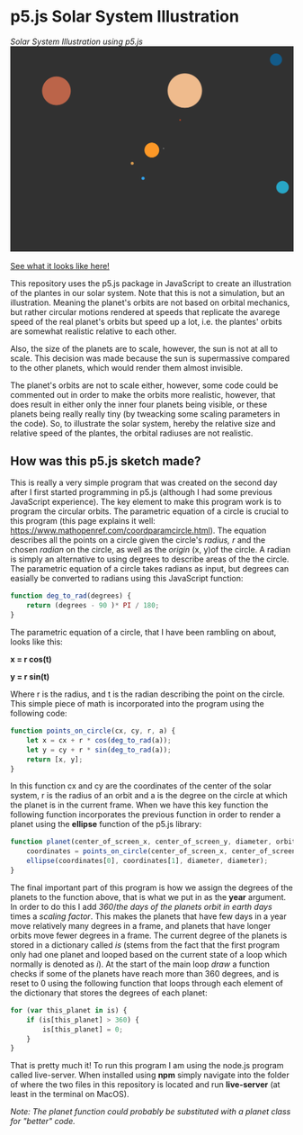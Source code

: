 # p5.js Solar System Illustration
*Solar System Illustration using p5.js*
![Solar System](solarSystem.png)

[See what it looks like here!](https://sondreandersen96.github.io/p5_js---Solar-System-Illustration/)


This repository uses the p5.js package in JavaScript to create an illustration of the plantes in our solar system. Note that this is not a simulation, but an illustration. Meaning the planet's orbits are not based on orbital mechanics, but rather circular motions rendered at speeds that replicate the avarege speed of the real planet's orbits but speed up a lot, i.e. the plantes' orbits are somewhat realistic relative to each other. 

Also, the size of the planets are to scale, however, the sun is not at all to scale. This decision was made because the sun is supermassive compared to the other planets, which would render them almost invisible. 

The planet's orbits are not to scale either, however, some code could be commented out in order to make the orbits more realistic, however, that does result in either only the inner four planets being visible, or these planets being really really tiny (by tweacking some scaling parameters in the code). So, to illustrate the solar system, hereby the relative size and relative speed of the plantes, the orbital radiuses are not realistic. 

## How was this p5.js sketch made? 
This is really a very simple program that was created on the second day after I first started programming in p5.js (although I had some previous JavaScript experience). The key element to make this program work is to program the circular orbits. The parametric equation of a circle is crucial to this program (this page explains it well: https://www.mathopenref.com/coordparamcircle.html). The equation describes all the points on a circle given the circle's *radius, r* and the chosen *radian* on the circle, as well as the *origin* (x, y)of the circle. A radian is simply an alternative to using degrees to describe areas of the the circle. The parametric equation of a circle takes radians as input, but degrees can easially be converted to radians using this JavaScript function: 

```javascript
function deg_to_rad(degrees) {
	return (degrees - 90 )* PI / 180;
}
```
The parametric equation of a circle, that I have been rambling on about, looks like this:

**x = r cos(t)**

**y = r sin(t)**

Where r is the radius, and t is the radian describing the point on the circle. This simple piece of math is incorporated into the program using the following code: 
```javascript
function points_on_circle(cx, cy, r, a) {
	let x = cx + r * cos(deg_to_rad(a));
	let y = cy + r * sin(deg_to_rad(a));
	return [x, y];
}
```
In this function cx and cy are the coordinates of the center of the solar system, r is the radius of an orbit and a is the degree on the circle at which the planet is in the current frame. When we have this key function the following function incorporates the previous function in order to render a planet using the **ellipse** function of the p5.js library: 
```javascript
function planet(center_of_screen_x, center_of_screen_y, diameter, orbit_radius, starting_point, year) {
	coordinates = points_on_circle(center_of_screen_x, center_of_screen_y, orbit_radius, year-starting_point);
	ellipse(coordinates[0], coordinates[1], diameter, diameter);
}
```
The final important part of this program is how we assign the degrees of the planets to the function above, that is what we put in as the **year** argument. In order to do this I add *360*/*the days of the planets orbit in earth days* times a *scaling factor*. This makes the planets that have few days in a year move relatively many degrees in a frame, and planets that have longer orbits move fewer degrees in a frame. The current degree of the planets is stored in a dictionary called *is* (stems from the fact that the first program only had one planet and looped based on the current state of a loop which normally is denoted as *i*). At the start of the main loop *draw* a function checks if some of the planets have reach more than 360 degrees, and is reset to 0 using the following function that loops through each element of the dictionary that stores the degrees of each planet:
```javascript
for (var this_planet in is) {
	if (is[this_planet] > 360) {
		is[this_planet] = 0;
	}
}

```
That is pretty much it! To run this program I am using the node.js program called live-server. When installed using **npm** simply navigate into the folder of where the two files in this repository is located and run **live-server** (at least in the terminal on MacOS). 



*Note: The planet function could probably be substituted with a planet class for "better" code.*







